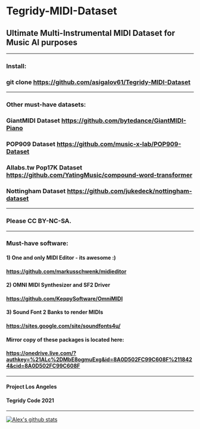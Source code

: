 # Tegridy-MIDI-Dataset

## Ultimate Multi-Instrumental MIDI Dataset for Music AI purposes

***

### Install:

### git clone https://github.com/asigalov61/Tegridy-MIDI-Dataset

***

### Other must-have datasets:

### GiantMIDI Dataset https://github.com/bytedance/GiantMIDI-Piano
### POP909 Dataset https://github.com/music-x-lab/POP909-Dataset
### AIlabs.tw Pop17K Dataset https://github.com/YatingMusic/compound-word-transformer
### Nottingham Dataset https://github.com/jukedeck/nottingham-dataset

***

### Please CC BY-NC-SA.

***

### Must-have software:

#### 1) One and only MIDI Editor - its awesome :)
#### https://github.com/markusschwenk/midieditor

#### 2) OMNI MIDI Synthesizer and SF2 Driver
#### https://github.com/KeppySoftware/OmniMIDI

#### 3) Sound Font 2 Banks to render MIDIs
#### https://sites.google.com/site/soundfonts4u/

#### Mirror copy of these packages is located here:
#### https://onedrive.live.com/?authkey=%21ALc%2DMbE8ogmuExg&id=8A0D502FC99C608F%2118424&cid=8A0D502FC99C608F

***

#### Project Los Angeles
#### Tegridy Code 2021

***

[![Alex's github stats](https://github-readme-stats.vercel.app/api?username=asigalov61&count_private=true&show_icons=true&theme=radical)](https://github.com/anuraghazra/github-readme-stats)

